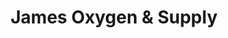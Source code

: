 ---
title: "James Oxygen & Supply"
url: /north-wilkesboro/james-oxygen-and-supply/
shop: medical supply
---